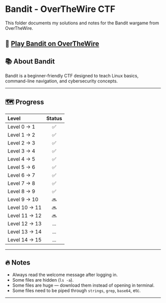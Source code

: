 # Bandit - OverTheWire CTF

This folder documents my solutions and notes for the Bandit wargame from OverTheWire.

🔗 [Play Bandit on OverTheWire](https://overthewire.org/wargames/bandit/)
---

## 📚 About Bandit
Bandit is a beginner-friendly CTF designed to teach Linux basics, command-line navigation, and cybersecurity concepts.

---

## 🗺️ Progress

| Level | Status | 
|:------|:------:|
| Level 0 → 1 | ✅ | 
| Level 1 → 2 | ✅ | 
| Level 2 → 3 | ✅ | 
| Level 3 → 4 | ✅ | 
| Level 4 → 5 | ✅ | 
| Level 5 → 6 | ✅ | 
| Level 6 → 7 | ✅ | 
| Level 7 → 8 | ✅ | 
| Level 8 → 9 | ✅ | 
| Level 9 → 10 | 🔜 | 
| Level 10 → 11 | 🔜 | 
| Level 11 → 12 | 🔜 | 
| Level 12 → 13 | ... | 
| Level 13 → 14 | ... |
| Level 14 → 15 | ... |

---

## 🔥 Notes
- Always read the welcome message after logging in.
- Some files are hidden (`ls -a`).
- Some files are huge — download them instead of opening in terminal.
- Some files need to be piped through `strings`, `grep`, `base64`, etc.

---
